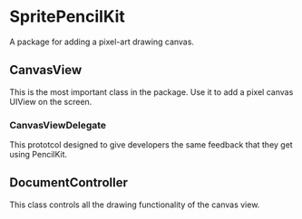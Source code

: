 # SpritePencilKit

A package for adding a pixel-art drawing canvas.

## CanvasView
This is the most important class in the package. Use it to add a pixel canvas UIView on the screen.

### CanvasViewDelegate
This prototcol designed to give developers the same feedback that they get using PencilKit.

## DocumentController
This class controls all the drawing functionality of the canvas view.
